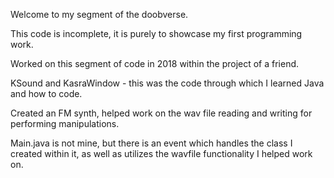 Welcome to my segment of the doobverse.

This code is incomplete, it is purely to showcase my first programming work.

Worked on this segment of code in 2018 within the project of a friend.

KSound and KasraWindow - this was the code through which I learned Java and how to code.

Created an FM synth, helped work on the wav file reading and writing for performing manipulations.

Main.java is not mine, but there is an event which handles the class I created within it, as well as utilizes the wavfile functionality I helped work on.
